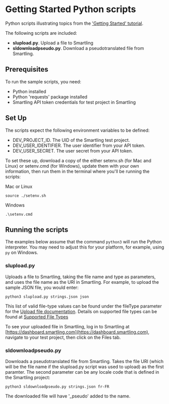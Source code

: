 # Getting Started Python scripts
Python scripts illustrating topics from the ['Getting Started' tutorial](https://help.smartling.com/hc/en-us/articles/1260804661570-Getting-Started).

The following scripts are included:

* **slupload.py**. Upload a file to Smartling
* **sldownloadpseudo.py**. Download a pseudotranslated file from Smartling.

## Prerequisites
To run the sample scripts, you need:

* Python installed
* Python 'requests' package installed
* Smartling API token credentials for test project in Smartling

## Set Up
The scripts expect the following environment variables to be defined:

* DEV_PROJECT_ID. The UID of the Smartling test project.
* DEV_USER_IDENTIFIER. The user identifier from your API token.
* DEV_USER_SECRET. The user secret from your API token.

To set these up, download a copy of the either setenv.sh (for Mac and Linux) or setenv.cmd (for Windows), update them with your own information, then run them in the terminal where you'll be running the scripts:

Mac or Linux
```
source ./setenv.sh
```
Windows
```
.\setenv.cmd
```

## Running the scripts
The examples below assume that the command `python3` will run the Python interpreter. You may need to adjust this for your platform, for example, using `py` on Windows.
### slupload.py
Uploads a file to Smartling, taking the file name and type as parameters, and uses the file name as the URI in Smartling. For example, to upload the sample JSON file, you would enter:
```
python3 slupload.py strings.json json
```
This list of valid file-type values can be found under the fileType parameter for the [Upload file documentation](https://api-reference.smartling.com/#operation/uploadSourceFile). Details on supported file types can be found at [Supported File Types](https://help.smartling.com/hc/en-us/articles/360007998893-Supported-File-Types)

To see your uploaded file in Smartling, log in to Smartling at [https://dashboard.smartling.com](https://dashboard.smartling.com), navigate to your test project, then click on the Files tab.

### sldownloadpseudo.py
Downloads a pseudotranslated file from Smartling. Takes the file URI (which will be the file name if the slupload.py script was used to upload) as the first paramter. The second parameter can be any locale code that is defined in the Smartling project:
```
python3 sldownloadpseudo.py strings.json fr-FR
```
The downloaded file will have '_pseudo' added to the name.
